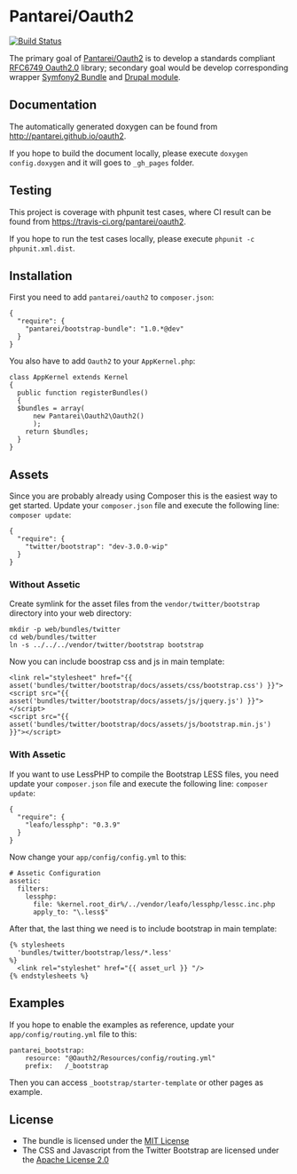 Pantarei/Oauth2
===============

[![Build
Status](https://travis-ci.org/pantarei/oauth2.png?branch=1.0)](https://travis-ci.org/pantarei/oauth2)

The primary goal of
[Pantarei/Oauth2](https://github.com/pantarei/oauth2) is to develop a
standards compliant [RFC6749
Oauth2.0](http://tools.ietf.org/html/rfc6749) library; secondary goal
would be develop corresponding wrapper [Symfony2
Bundle](http://www.symfony.com) and [Drupal module](http://drupal.org).

Documentation
-------------

The automatically generated doxygen can be found from
http://pantarei.github.io/oauth2.

If you hope to build the document locally, please execute
`doxygen config.doxygen` and it will goes to `_gh_pages` folder.

Testing
-------

This project is coverage with phpunit test cases, where CI result can be
found from https://travis-ci.org/pantarei/oauth2.

If you hope to run the test cases locally, please execute
`phpunit -c phpunit.xml.dist`.

Installation
------------

First you need to add `pantarei/oauth2` to `composer.json`:

    {
      "require": {
        "pantarei/bootstrap-bundle": "1.0.*@dev"
      }
    }

You also have to add `Oauth2` to your `AppKernel.php`:

    class AppKernel extends Kernel
    {
      public function registerBundles()
      {
      $bundles = array(
          new Pantarei\Oauth2\Oauth2()
          );
        return $bundles;
      }
    }

Assets
------

Since you are probably already using Composer this is the easiest way to
get started. Update your `composer.json` file and execute the following
line: `composer update`:

    {
      "require": {
        "twitter/bootstrap": "dev-3.0.0-wip"
      }
    }

### Without Assetic

Create symlink for the asset files from the `vendor/twitter/bootstrap`
directory into your web directory:

    mkdir -p web/bundles/twitter
    cd web/bundles/twitter
    ln -s ../../../vendor/twitter/bootstrap bootstrap

Now you can include boostrap css and js in main template:

    <link rel="stylesheet" href="{{ asset('bundles/twitter/bootstrap/docs/assets/css/bootstrap.css') }}">
    <script src="{{ asset('bundles/twitter/bootstrap/docs/assets/js/jquery.js') }}"></script>
    <script src="{{ asset('bundles/twitter/bootstrap/docs/assets/js/bootstrap.min.js') }}"></script>

### With Assetic

If you want to use LessPHP to compile the Bootstrap LESS files, you need
update your `composer.json` file and execute the following line:
`composer update`:

    {
      "require": {
        "leafo/lessphp": "0.3.9"
      }
    }

Now change your `app/config/config.yml` to this:

    # Assetic Configuration
    assetic:
      filters:
        lessphp:
          file: %kernel.root_dir%/../vendor/leafo/lessphp/lessc.inc.php
          apply_to: "\.less$"

After that, the last thing we need is to include bootstrap in main
template:

    {% stylesheets
      'bundles/twitter/bootstrap/less/*.less'
    %}
      <link rel="styleshet" href="{{ asset_url }} "/>
    {% endstylesheets %}

Examples
--------

If you hope to enable the examples as reference, update your
`app/config/routing.yml` file to this:

    pantarei_bootstrap:
        resource: "@Oauth2/Resources/config/routing.yml"
        prefix:   /_bootstrap

Then you can access `_bootstrap/starter-template` or other pages as
example.

License
-------

-   The bundle is licensed under the [MIT
    License](http://opensource.org/licenses/MIT)
-   The CSS and Javascript from the Twitter Bootstrap are licensed under
    the [Apache License 2.0](http://www.apache.org/licenses/LICENSE-2.0)

